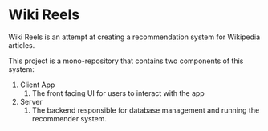 # Wiki Reels

Wiki Reels is an attempt at creating a recommendation system for Wikipedia articles.

This project is a mono-repository that contains two components of this system:

1. Client App
   1. The front facing UI for users to interact with the app
2. Server
   1. The backend responsible for database management and running the recommender system.
